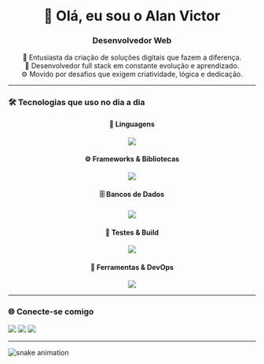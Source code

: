 <h1 align="center">👋 Olá, eu sou o Alan Victor</h1>
<h3 align="center">Desenvolvedor Web</h3>

<p align="center">
  🌟 Entusiasta da criação de soluções digitais que fazem a diferença.<br>
  🧠 Desenvolvedor full stack em constante evolução e aprendizado.<br>
  ⚙️ Movido por desafios que exigem criatividade, lógica e dedicação.
</p>

---

### 🛠️ Tecnologias que uso no dia a dia

<div align="center">

  #### 🧠 Linguagens  
  <img src="https://skillicons.dev/icons?i=html,css,js" />

  #### ⚙️ Frameworks & Bibliotecas  
  <img src="https://skillicons.dev/icons?i=react,nodejs,express,bootstrap,vite" />

  #### 🗄️ Bancos de Dados  
  <img src="https://skillicons.dev/icons?i=mysql" />

  #### 🧪 Testes & Build  
  <img src="https://skillicons.dev/icons?i=vite" />

  #### 🔧 Ferramentas & DevOps  
  <img src="https://skillicons.dev/icons?i=git,github,figma,vscode" />

</div>


---

### 🌐 Conecte-se comigo

<div>
  <a href="mailto:alanvictordossantos337@gmail.com"><img src="https://img.shields.io/badge/-Gmail-%23333?style=for-the-badge&logo=gmail&logoColor=white"></a>
  <a href="[https://www.linkedin.com/in/leonardo-af/" target="_blank"><img src="https://img.shields.io/badge/-LinkedIn-%230077B5?style=for-the-badge&logo=linkedin&logoColor=white"></a>
  <a href="#" target="_blank"><img src="https://img.shields.io/badge/-Portfólio-%23000000?style=for-the-badge&logo=vercel&logoColor=white"></a>
</div>

---


<picture>
  <source media="(prefers-color-scheme: dark)" srcset="https://raw.githubusercontent.com/Leozinnh/Leozinnh/output/github-contribution-grid-snake-dark.svg">
  <source media="(prefers-color-scheme: light)" srcset="https://raw.githubusercontent.com/Leozinnh/Leozinnh/output/github-contribution-grid-snake.svg">
  <img alt="snake animation" src="https://raw.githubusercontent.com/Leozinnh/Leozinnh/output/github-contribution-grid-snake.svg">
</picture>
